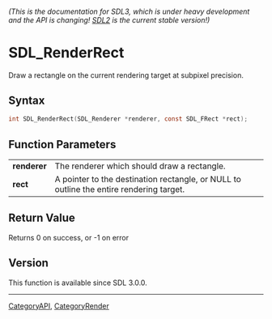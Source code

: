 ###### (This is the documentation for SDL3, which is under heavy development and the API is changing! [SDL2](https://wiki.libsdl.org/SDL2/) is the current stable version!)
# SDL_RenderRect

Draw a rectangle on the current rendering target at subpixel precision.

## Syntax

```c
int SDL_RenderRect(SDL_Renderer *renderer, const SDL_FRect *rect);

```

## Function Parameters

|                  |                                                                                         |
| ---------------- | --------------------------------------------------------------------------------------- |
| **renderer**     | The renderer which should draw a rectangle.                                             |
| **rect**         | A pointer to the destination rectangle, or NULL to outline the entire rendering target. |

## Return Value

Returns 0 on success, or -1 on error

## Version

This function is available since SDL 3.0.0.

----
[CategoryAPI](CategoryAPI), [CategoryRender](CategoryRender)


